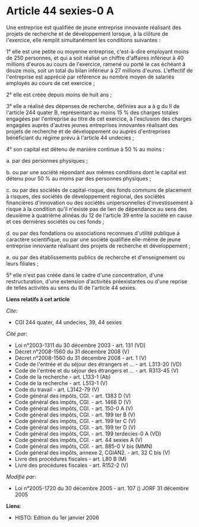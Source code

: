 # Article 44 sexies-0 A

Une entreprise est qualifiée de jeune entreprise innovante réalisant des projets de recherche et de développement lorsque, à
la clôture de l'exercice, elle remplit simultanément les conditions suivantes :

1° elle est une petite ou moyenne entreprise, c'est-à-dire employant moins de 250 personnes, et qui a soit réalisé un chiffre
d'affaires inférieur à 40 millions d'euros au cours de l'exercice, ramené ou porté le cas échéant à douze mois, soit un total
du bilan inférieur à 27 millions d'euros. L'effectif de l'entreprise est apprécié par référence au nombre moyen de salariés
employés au cours de cet exercice ;

2° elle est créée depuis moins de huit ans ;

3° elle a réalisé des dépenses de recherche, définies aux a à g du II de l'article 244 quater B, représentant au moins 15 %
des charges totales engagées par l'entreprise au titre de cet exercice, à l'exclusion des charges engagées auprès d'autres
jeunes entreprises innovantes réalisant des projets de recherche et de développement ou auprès d'entreprises bénéficiant du
régime prévu à l'article 44 undecies ;

4° son capital est détenu de manière continue à 50 % au moins :

a. par des personnes physiques ;

b. ou par une société répondant aux mêmes conditions dont le capital est détenu pour 50 % au moins par des personnes
physiques ;

c. ou par des sociétés de capital-risque, des fonds communs de placement à risques, des sociétés de développement régional,
des sociétés financières d'innovation ou des sociétés unipersonnelles d'investissement à risque à la condition qu'il n'existe
pas de lien de dépendance au sens des deuxième à quatrième alinéas du 12 de l'article 39 entre la société en cause et ces
dernières sociétés ou ces fonds ;

d. ou par des fondations ou associations reconnues d'utilité publique à caractère scientifique, ou par une société qualifiée
elle-même de jeune entreprise innovante réalisant des projets de recherche et développement ;

e. ou par des établissements publics de recherche et d'enseignement ou leurs filiales ;

5° elle n'est pas créée dans le cadre d'une concentration, d'une restructuration, d'une extension d'activités préexistantes
ou d'une reprise de telles activités au sens du III de l'article 44 sexies.

**Liens relatifs à cet article**

_Cite_:

  - CGI 244 quater, 44 undecies, 39, 44 sexies

_Cité par_:

  - Loi n°2003-1311 du 30 décembre 2003 - art. 131 (VD)
  - Décret n°2008-1560 du 31 décembre 2008 (V)
  - Décret n°2008-1560 du 31 décembre 2008 - art. 1 (V)
  - Code de l'entrée et du séjour des étrangers et ... - art. L313-20 (VD)
  - Code de l'entrée et du séjour des étrangers et ... - art. R313-45 (V)
  - Code de la recherche - art. L133-1 (Ab)
  - Code de la recherche - art. L513-1 (V)
  - Code du travail - art. L3142-79 (V)
  - Code général des impôts, CGI. - art. 1383 D (V)
  - Code général des impôts, CGI. - art. 1466 D (V)
  - Code général des impôts, CGI. - art. 150-0 A (V)
  - Code général des impôts, CGI. - art. 199 ter B (V)
  - Code général des impôts, CGI. - art. 199 ter C (V)
  - Code général des impôts, CGI. - art. 199 ter D (V)
  - Code général des impôts, CGI. - art. 199 terdecies-0 A (VD)
  - Code général des impôts, CGI. - art. 44 sexies A (V)
  - Code général des impôts, CGI. - art. 885-0 V bis (MMN)
  - Code général des impôts, annexe 2, CGIAN2. - art. 32 C bis (V)
  - Livre des procédures fiscales - art. L80 B (M)
  - Livre des procédures fiscales - art. R152-2 (V)

_Modifié par_:

  - Loi n°2005-1720 du 30 décembre 2005 - art. 107 () JORF 31 décembre 2005

**Liens**:

  - HISTO: Edition du 1er janvier 2006
